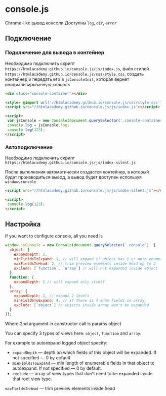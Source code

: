 # console.js
Chrome-like вывод консоли
Доступны `log`, `dir`, `error`

## Подключение


### Подключение для вывода в контейнер

Необходимо подключить скрипт `https://htmlacademy.github.io/console.js/js/index.js`,
файл стилей `https://htmlacademy.github.io/console.js/css/style.css`,
создать контейнер и передать его в `jsConsoleInit`,
которая вернет инициализированную консоль

```html
<div class="console-container"></div>

<style> @import url('//htmlacademy.github.io/console.js/css/style.css'); </style>
<script src="//htmlacademy.github.io/console.js/js/index.js"></script>

<script>
 var jsConsole = new Console(document.querySelector('.console-container'));
 console.log = jsConsole.log;
 console.log(123);
</script>
```

### Автоподключение

Необходимо подключить скрипт `https://htmlacademy.github.io/console.js/js/index-silent.js`

После выполнения автоматически создастся контейнер, в который будет производиться вывод,
а вывод будет доступен используя `window.console`

```html
<script src="//htmlacademy.github.io/console.js/js/index-silent.js"></script>

<script>
 console.log(123);
</script>
```

## Настройка

If you want to configure console, all you need is
```js
window.jsConsole = new Console(document.querySelector(`.console`), {
  object: {
    expandDepth: 2,
    minFieldsToExpand: 1, // will expand if object has 1 or more enumerable fields
    maxFieldsInHead: 2, // trim preview elements inside head up to 2
    exclude: [`function`, `array`] // will not expanded inside object
  },
  function: {
    expandDepth: 1 // will expand only itself
  },
  array: {
    expandDepth: 2, // expand 2 levels
    minFieldsToExpand: 4, // if there is 4 enum fields in array
    exclude: [`object`] // objects inside array won't be expanded
  }
});
```

Where 2nd argument in constructor call is params object

You can specify 3 types of views here: `object`, `function` and `array`.

For example to autoexpand logged object specify:

* `expandDepth` — depth on which fields of this object will be expanded. If not specified — 0 by default.
* `minFieldsToExpand` — min length of enumerable fields in that object to autoexpand. If not specified — 0 by default.
* `exclude` — array of view types that don't need to be expanded inside that root view type.

`maxFieldsInHead` — trim preview elements inside head
